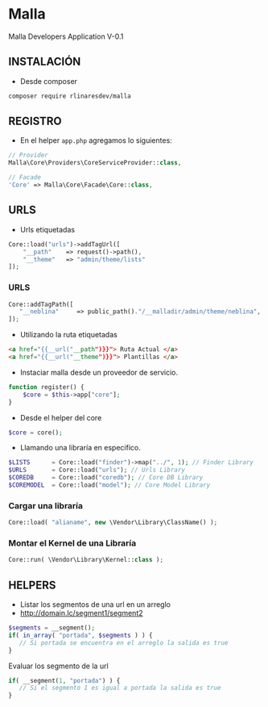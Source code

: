 # Malla
Malla Developers Application V-0.1

## INSTALACIÓN
- Desde composer

```bash
composer require rlinaresdev/malla
```
## REGISTRO

- En el helper `app.php` agregamos lo siguientes:

```php
// Provider
Malla\Core\Providers\CoreServiceProvider::class,

// Facade
'Core' => Malla\Core\Facade\Core::class,
```

## URLS

- Urls etiquetadas

```php
Core::load("urls")->addTagUrl([
	"__path"	=> request()->path(),
	"__theme"	=> "admin/theme/lists"
]);
```

### URLS

```php
Core::addTagPath([
   "__neblina"     => public_path()."/__malladir/admin/theme/neblina",
]);
```

- Utilizando la ruta etiquetadas

```html
<a href="{{__url("__path")}}"> Ruta Actual </a>
<a href="{{__url("__theme")}}"> Plantillas </a>
```

- Instaciar malla desde un proveedor de servicio.

```php
function register() {
	$core = $this->app["core"];
}
```

- Desde el helper del core

```php
$core = core();
```

- Llamando una libraría en especifico.

```php
$LISTS      = Core::load("finder")->map("../", 1); // Finder Library
$URLS       = Core::load("urls"); // Urls Library
$COREDB     = Core::load("coredb"); // Core DB Library
$COREMODEL  = Core::load("model"); // Core Model Library
```

### Cargar una libraría

```php
Core::load( "alianame", new \Vendor\Library\ClassName() );
```


### Montar el Kernel de una Libraría

```php
Core::run( \Vendor\Library\Kernel::class );
```

## HELPERS
- Listar los segmentos de una url en un arreglo
- http://domain.lc/segment1/segment2

```php
$segments = __segment();
if( in_array( "portada", $segments ) ) {
   // Si portada se encuentra en el arreglo la salida es true
}
```

Evaluar los segmento de la url

```php
if( __segment(1, "portada") ) {
   // Si el segmento 1 es igual a portada la salida es true      
}
```

